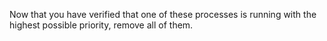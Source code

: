 Now that you have verified that one of these processes is running with the highest possible priority, remove all of them. 
